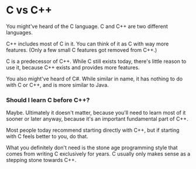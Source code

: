 # C vs C++

You might've heard of the C language. C and C++ are two different languages.

C++ includes most of C in it. You can think of it as C with way more features. (Only a few small C features got removed from C++.)

C is a predecessor of C++. While C still exists today, there's little reason to use it, because C++ exists and provides more features.

You also might've heard of C#. While similar in name, it has nothing to do with C or C++, and is more similar to Java.

### Should I learn C before C++?

Maybe. Ultimately it doesn't matter, because you'll need to learn most of it sooner or later anyway, because it's an important fundamental part of C++.

Most people today recommend starting directly with C++, but if starting with C feels better to you, do that.

What you definitely don't need is the stone age programming style that comes from writing C exclusively for years. C usually only makes sense as a stepping stone towards C++.
